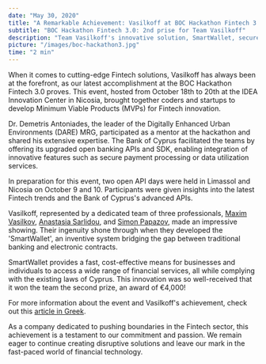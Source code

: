 ```yaml
---
date: "May 30, 2020"
title: "A Remarkable Achievement: Vasilkoff at BOC Hackathon Fintech 3.0"
subtitle: "BOC Hackathon Fintech 3.0: 2nd prise for Team Vasilkoff"
description: "Team Vasilkoff's innovative solution, SmartWallet, secures the 2nd prize at the prestigious BOC Hackathon Fintech 3.0 event in Cyprus."
picture: "/images/boc-hackathon3.jpg"
time: "2 min"
---
```

When it comes to cutting-edge Fintech solutions, Vasilkoff has always been at the forefront, as our latest accomplishment at the BOC Hackathon Fintech 3.0 proves. This event, hosted from October 18th to 20th at the IDEA Innovation Center in Nicosia, brought together coders and startups to develop Minimum Viable Products (MVPs) for Fintech innovation.

Dr. Demetris Antoniades, the leader of the Digitally Enhanced Urban Environments (DARE) MRG, participated as a mentor at the hackathon and shared his extensive expertise. The Bank of Cyprus facilitated the teams by offering its upgraded open banking APIs and SDK, enabling integration of innovative features such as secure payment processing or data utilization services.

In preparation for this event, two open API days were held in Limassol and Nicosia on October 9 and 10. Participants were given insights into the latest Fintech trends and the Bank of Cyprus's advanced APIs.

Vasilkoff, represented by a dedicated team of three professionals, [Maxim Vasilkov](/team/maxim-vasilkov), [Anastasia Sarlidou](/team/anastasia-sarlidou), and [Simon Papazov](/team/simon-papazov), made an impressive showing. Their ingenuity shone through when they developed the 'SmartWallet', an inventive system bridging the gap between traditional banking and electronic contracts.

SmartWallet provides a fast, cost-effective means for businesses and individuals to access a wide range of financial services, all while complying with the existing laws of Cyprus. This innovation was so well-received that it won the team the second prize, an award of €4,000!

For more information about the event and Vasilkoff's achievement, check out this [article in Greek](https://inbusinessnews.reporter.com.cy/article/2019/10/24/393375/me-epitukhia-kai-phetos-to-boc-hackathon-fintech-30-tes-trapezas-kuprou/).

As a company dedicated to pushing boundaries in the Fintech sector, this achievement is a testament to our commitment and passion. We remain eager to continue creating disruptive solutions and leave our mark in the fast-paced world of financial technology.
